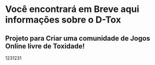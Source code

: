 # Você encontrará em Breve aqui informações sobre o D-Tox
## Projeto para Criar uma comunidade de Jogos Online livre de Toxidade!

1231231

